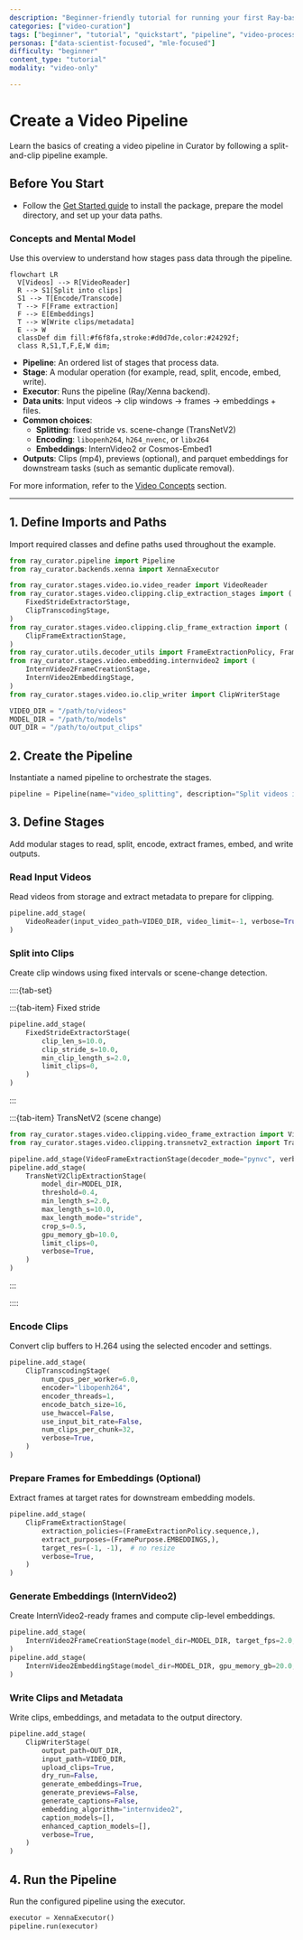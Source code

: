 ```yaml
---
description: "Beginner-friendly tutorial for running your first Ray-based video splitting pipeline using the Python example"
categories: ["video-curation"]
tags: ["beginner", "tutorial", "quickstart", "pipeline", "video-processing", "ray", "python"]
personas: ["data-scientist-focused", "mle-focused"]
difficulty: "beginner"
content_type: "tutorial"
modality: "video-only"

---
```


# Create a Video Pipeline

Learn the basics of creating a video pipeline in Curator by following a split-and-clip pipeline example.

## Before You Start

- Follow the [Get Started guide](gs-video) to install the package, prepare the model directory, and set up your data paths.

### Concepts and Mental Model

Use this overview to understand how stages pass data through the pipeline.

```{mermaid}
flowchart LR
  V[Videos] --> R[VideoReader]
  R --> S1[Split into clips]
  S1 --> T[Encode/Transcode]
  T --> F[Frame extraction]
  F --> E[Embeddings]
  T --> W[Write clips/metadata]
  E --> W
  classDef dim fill:#f6f8fa,stroke:#d0d7de,color:#24292f;
  class R,S1,T,F,E,W dim;
```

- **Pipeline**: An ordered list of stages that process data.
- **Stage**: A modular operation (for example, read, split, encode, embed, write).
- **Executor**: Runs the pipeline (Ray/Xenna backend).
- **Data units**: Input videos → clip windows → frames → embeddings + files.
- **Common choices**:
  - **Splitting**: fixed stride vs. scene-change (TransNetV2)
  - **Encoding**: `libopenh264`, `h264_nvenc`, or `libx264`
  - **Embeddings**: InternVideo2 or Cosmos-Embed1
- **Outputs**: Clips (mp4), previews (optional), and parquet embeddings for downstream tasks (such as semantic duplicate removal).

For more information, refer to the [Video Concepts](about-concepts-video) section.

---

## 1. Define Imports and Paths

Import required classes and define paths used throughout the example.

```python
from ray_curator.pipeline import Pipeline
from ray_curator.backends.xenna import XennaExecutor

from ray_curator.stages.video.io.video_reader import VideoReader
from ray_curator.stages.video.clipping.clip_extraction_stages import (
    FixedStrideExtractorStage,
    ClipTranscodingStage,
)
from ray_curator.stages.video.clipping.clip_frame_extraction import (
    ClipFrameExtractionStage,
)
from ray_curator.utils.decoder_utils import FrameExtractionPolicy, FramePurpose
from ray_curator.stages.video.embedding.internvideo2 import (
    InternVideo2FrameCreationStage,
    InternVideo2EmbeddingStage,
)
from ray_curator.stages.video.io.clip_writer import ClipWriterStage

VIDEO_DIR = "/path/to/videos"
MODEL_DIR = "/path/to/models"
OUT_DIR = "/path/to/output_clips"
```

## 2. Create the Pipeline

Instantiate a named pipeline to orchestrate the stages.

```python
pipeline = Pipeline(name="video_splitting", description="Split videos into clips")
```

## 3. Define Stages

Add modular stages to read, split, encode, extract frames, embed, and write outputs.

### Read Input Videos

Read videos from storage and extract metadata to prepare for clipping.

```python
pipeline.add_stage(
    VideoReader(input_video_path=VIDEO_DIR, video_limit=-1, verbose=True)
)
```

### Split into Clips

Create clip windows using fixed intervals or scene-change detection.

::::{tab-set}

:::{tab-item} Fixed stride

```python
pipeline.add_stage(
    FixedStrideExtractorStage(
        clip_len_s=10.0,
        clip_stride_s=10.0,
        min_clip_length_s=2.0,
        limit_clips=0,
    )
)
```

:::

:::{tab-item} TransNetV2 (scene change)

```python
from ray_curator.stages.video.clipping.video_frame_extraction import VideoFrameExtractionStage
from ray_curator.stages.video.clipping.transnetv2_extraction import TransNetV2ClipExtractionStage

pipeline.add_stage(VideoFrameExtractionStage(decoder_mode="pynvc", verbose=True))
pipeline.add_stage(
    TransNetV2ClipExtractionStage(
        model_dir=MODEL_DIR,
        threshold=0.4,
        min_length_s=2.0,
        max_length_s=10.0,
        max_length_mode="stride",
        crop_s=0.5,
        gpu_memory_gb=10.0,
        limit_clips=0,
        verbose=True,
    )
)
```

:::

::::

### Encode Clips

Convert clip buffers to H.264 using the selected encoder and settings.

```python
pipeline.add_stage(
    ClipTranscodingStage(
        num_cpus_per_worker=6.0,
        encoder="libopenh264",
        encoder_threads=1,
        encode_batch_size=16,
        use_hwaccel=False,
        use_input_bit_rate=False,
        num_clips_per_chunk=32,
        verbose=True,
    )
)
```

### Prepare Frames for Embeddings (Optional)

Extract frames at target rates for downstream embedding models.

```python
pipeline.add_stage(
    ClipFrameExtractionStage(
        extraction_policies=(FrameExtractionPolicy.sequence,),
        extract_purposes=(FramePurpose.EMBEDDINGS,),
        target_res=(-1, -1),  # no resize
        verbose=True,
    )
)
```

### Generate Embeddings (InternVideo2)

Create InternVideo2-ready frames and compute clip-level embeddings.

```python
pipeline.add_stage(
    InternVideo2FrameCreationStage(model_dir=MODEL_DIR, target_fps=2.0, verbose=True)
)
pipeline.add_stage(
    InternVideo2EmbeddingStage(model_dir=MODEL_DIR, gpu_memory_gb=20.0, verbose=True)
)
```

### Write Clips and Metadata

Write clips, embeddings, and metadata to the output directory.

```python
pipeline.add_stage(
    ClipWriterStage(
        output_path=OUT_DIR,
        input_path=VIDEO_DIR,
        upload_clips=True,
        dry_run=False,
        generate_embeddings=True,
        generate_previews=False,
        generate_captions=False,
        embedding_algorithm="internvideo2",
        caption_models=[],
        enhanced_caption_models=[],
        verbose=True,
    )
)
```

## 4. Run the Pipeline

Run the configured pipeline using the executor.

```python
executor = XennaExecutor()
pipeline.run(executor)
```

